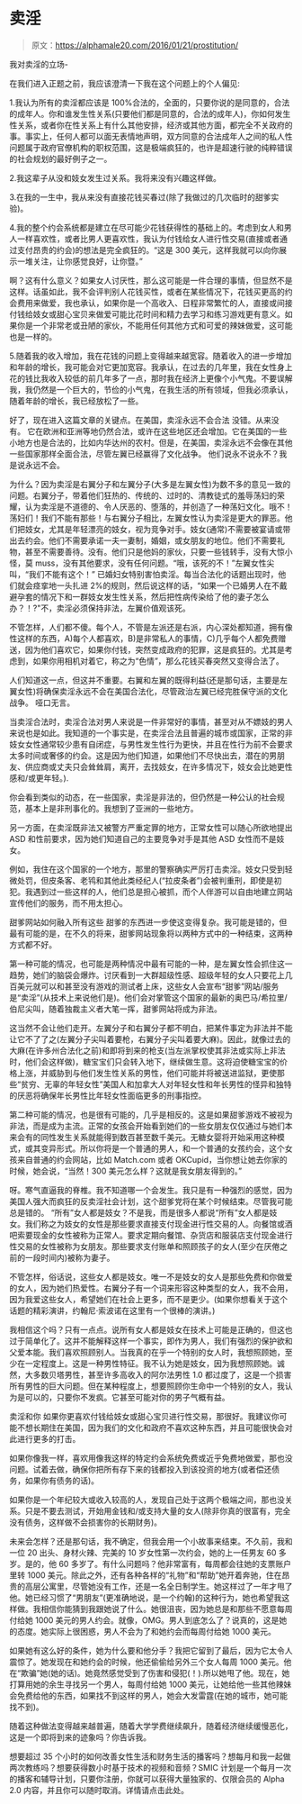 # 卖淫

> 原文：<https://alphamale20.com/2016/01/21/prostitution/>

我对卖淫的立场-

在我们进入正题之前，我应该澄清一下我在这个问题上的个人偏见:

1.我认为所有的卖淫都应该是 100%合法的，全面的，只要你说的是同意的，合法的成年人。你和谁发生性关系(只要他们都是同意的，合法的成年人)，你如何发生性关系，或者你在性关系上有什么其他安排，经济或其他方面，都完全不关政府的事。事实上，任何人都可以面无表情地声明，双方同意的合法成年人之间的私人性问题属于政府官僚机构的职权范围，这是极端疯狂的，也许是超速行驶的纯粹错误的社会规划的最好例子之一。

2.我这辈子从没和妓女发生过关系。我将来没有兴趣这样做。

3.在我的一生中，我从来没有直接花钱买春过(除了我做过的几次临时的甜爹实验)。

4.我的整个约会系统都是建立在尽可能少花钱获得性的基础上的。考虑到女人和男人一样喜欢性，或者比男人更喜欢性，我认为付钱给女人进行性交易(直接或者通过支付昂贵的约会)的想法是完全疯狂的。“这是 300 美元，这样我就可以向你展示一堆关注，让你感觉良好，让你暨。”

啊？这有什么意义？如果女人讨厌性，那么这可能是一件合理的事情，但显然不是这样。话虽如此，我不会评判别人花钱买性，或者在某些情况下，花钱买更高的约会费用来做爱，我也承认，如果你是一个高收入、日程非常繁忙的人，直接或间接付钱给妓女或甜心宝贝来做爱可能比花时间和精力去学习和练习游戏更有意义。如果你是一个非常老或丑陋的家伙，不能用任何其他方式和可爱的辣妹做爱，这可能也是一样的。

5.随着我的收入增加，我在花钱的问题上变得越来越宽容。随着收入的进一步增加和年龄的增长，我可能会对它更加宽容。我承认，在过去的几年里，我在女性身上花的钱比我收入较低的前几年多了一点，那时我在经济上更像个小气鬼。不要误解我，我仍然是一个巨大的，节俭的小气鬼，在我生活的所有领域，但我必须承认，随着年龄的增长，我已经放松了一些。

好了，现在进入这篇文章的关键点。在美国，卖淫永远不会合法
没错。从来没有。
它在欧洲和亚洲等地仍然合法，或许在这些地区还会增加。它在美国的一些小地方也是合法的，比如内华达州的农村。但是，在美国，卖淫永远不会像在其他一些国家那样全面合法，尽管左翼已经赢得了文化战争。
他们说永不说永不？我是说永远不会。

为什么？因为卖淫是右翼分子和左翼分子(大多是左翼女性)为数不多的意见一致的问题。右翼分子，带着他们狂热的、传统的、过时的、清教徒式的羞辱荡妇的荣耀，认为卖淫是不道德的、令人厌恶的、堕落的，并创造了一种荡妇文化。哦不！荡妇们！我们不能有那些！与右翼分子相比，左翼女性认为卖淫是更大的罪恶。他们把妓女，尤其是年轻漂亮的妓女，视为竞争对手。妓女(通常)不需要被宴请或带出去约会。他们不需要承诺一夫一妻制，婚姻，或女朋友的地位。他们不需要礼物，甚至不需要善待。没有。他们只是他妈的家伙，只要一些钱转手，没有大惊小怪，莫 muss，没有其他要求，没有任何问题。“哦，该死的不！”左翼女性尖叫，“我们不能有这个！” 已婚妇女特别害怕卖淫。每当合法化的话题出现时，他们就会痉挛地一头扎进 2%的规则，然后说这样的话，“如果一个已婚男人在不戴避孕套的情况下和一群妓女发生性关系，然后把性病传染给了他的妻子怎么办？！?"不，卖淫必须保持非法，左翼价值观该死。

不管怎样，人们都不傻。每个人，不管是左派还是右派，内心深处都知道，拥有像性这样的东西，A)每个人都喜欢，B)是非常私人的事情，C)几乎每个人都免费赠送，因为他们喜欢它，如果你付钱，突然变成政府的犯罪，这是疯狂的。尤其是考虑到，如果你用相机对着它，称之为“色情”，那么花钱买春突然又变得合法了。

人们知道这一点，但这并不重要。右翼和左翼的既得利益(还是那句话，主要是左翼女性)将确保卖淫永远不会在美国合法化，尽管政治左翼已经完胜保守派的文化战争。
哑口无言。

当卖淫合法时，卖淫合法对男人来说是一件非常好的事情，甚至对从不嫖妓的男人来说也是如此。我知道的一个事实是，在卖淫合法且普遍的城市或国家，正常的非妓女女性通常较少患有自闭症，与男性发生性行为更快，并且在性行为前不会要求太多时间或奢侈的约会。这是因为他们知道，如果他们不尽快出去，潜在的男朋友、供应商或丈夫只会耸耸肩，离开，去找妓女，在许多情况下，妓女会比她更性感和/或更年轻。).

你会看到类似的动态，在一些国家，卖淫是非法的，但仍然是一种公认的社会规范，基本上是非刑事化的。我想到了亚洲的一些地方。

另一方面，在卖淫既非法又被警方严重定罪的地方，正常女性可以随心所欲地提出 ASD 和性前要求，因为她们知道自己的主要竞争对手是其他 ASD 女性而不是妓女。

例如，我住在这个国家的一个地方，那里的警察确实严厉打击卖淫。妓女只受到轻微处罚，但皮条客、老鸨和其他此类经纪人(“拉皮条者”)会被判重刑，即使是初犯。我遇到过一些这样的人，他们总是担心被抓，而个人伴游可以自由地建立网站宣传他们的服务，而不用太担心。

甜爹网站如何融入所有这些
甜爹的东西进一步使这变得复杂。我可能是错的，但最有可能的是，在不久的将来，甜爹网站现象将以两种方式中的一种结束，这两种方式都不好。

第一种可能的情况，也可能是两种情况中最有可能的一种，是左翼女性会抓住这一趋势，她们的脑袋会爆炸。讨厌看到一大群超级性感、超级年轻的女人只要花上几百美元就可以和甚至没有游戏的测试者上床，这些女人会宣布“甜爹”网站/服务是“卖淫”(从技术上来说他们是)。他们会对掌管这个国家的最新的奥巴马/希拉里/伯尼尖叫，随着独裁主义者大笔一挥，甜爹网站将成为非法。

这当然不会让他们走开。左翼分子和右翼分子都不明白，把某件事定为非法并不能让它不了了之(左翼分子尖叫着要枪，右翼分子尖叫着要大麻)。因此，就像过去的大麻(在许多州合法化之前)和即将到来的枪支(当左派掌权使其非法或实际上非法时，他们会这样做)，糖宝宝们只会转入地下，继续做生意。这将迫使糖宝宝的价格上涨，并威胁到与他们发生性关系的男性，他们可能并将被送进监狱，更使那些“贫穷、无辜的年轻女性”美国人和加拿大人对年轻女性和年长男性的怪异和独特的厌恶将确保年长男性比年轻女性面临更多的刑事指控。

第二种可能的情况，也是很有可能的，几乎是相反的。这是如果甜爹游戏不被视为非法，而是成为主流。正常的女孩会开始看到她们的一些女朋友仅仅通过与她们本来会有的同性发生关系就能得到数百甚至数千美元。无糖女婴将开始采用这种模式，或其变异形式。所以你将是一个普通的男人，和一个普通的女孩约会，这个女孩来自普通的约会网站，比如 Match.com 或者 OKCupid，当你想让她去你家的时候，她会说，“当然！300 美元怎么样？这就是我女朋友得到的。”

呀。寒气直逼我的脊椎。我不知道哪一个会发生。我只是有一种强烈的感觉，因为美国人强大而疯狂的反卖淫社会计划，这个甜爹党将在某个时候结束。尽管我可能总是错的。 “所有”女人都是妓女？不是我，而是很多人都说“所有”女人都是妓女。我们称之为妓女的女性是那些要求直接支付现金进行性交易的人。向餐馆或酒吧索要现金的女性被称为正常人。要求定期向餐馆、杂货店和服装店支付现金进行性交易的女性被称为女朋友。那些要求支付账单和照顾孩子的女人(至少在厌倦之前的一段时间内)被称为妻子。

不管怎样，俗话说，这些女人都是妓女。唯一不是妓女的女人是那些免费和你做爱的女人，因为她们热爱性。右翼分子有一个词来形容这种类型的女人，我不会用，因为我爱这些女人，希望她们在社会上更多，而不是更少。(如果你想看关于这个话题的精彩演讲，约翰尼·索波诺在这里有一个很棒的演讲。)

我相信这个吗？只有一点点。说所有女人都是妓女在技术上可能是正确的，但这也过于简单化了。这并不能解释这样一个事实，即作为男人，我们有强烈的保护欲和父爱本能。我们喜欢照顾别人。当我真的在乎一个特别的女人时，我想照顾她，至少在一定程度上。这是一种男性特征。我不认为她是妓女，因为我想照顾她。诚然，大多数贝塔男性，甚至许多高收入的阿尔法男性 1.0 都过度了，这是一个损害所有男性的巨大问题。但在某种程度上，想要照顾你生命中一个特别的女人，我认为是可以的，只要你不发疯。它甚至可能对你的男子气概有益。

卖淫和你
如果你更喜欢付钱给妓女或甜心宝贝进行性交易，那很好。我建议你可能不想长期住在美国，因为我们的文化和政府不喜欢这种东西，并且可能很快会对此进行更多的打击。

如果你像我一样，喜欢用像我这样的特定约会系统免费或近乎免费地做爱，那也没问题。试着去做，确保你把所有存下来的钱都投入到该投资的地方(或者偿还债务，如果你有债务的话)。

如果你是一个年纪较大或收入较高的人，发现自己处于这两个极端之间，那也没关系。只是不要去测试，开始用金钱和/或支持大量的女人(除非你真的很富有，完全没有债务，这样做不会损害你的长期财务)。

未来会怎样？还是那句话，我不确定，但我会用一个小故事来结束。不久前，我和一位 20 出头、身材火辣、完美的 10 岁女性第一次约会，她的上一任男友 60 多岁。是的，他 60 多岁了。有什么问题吗？他非常富有，每周都会往她的支票账户里转 1000 美元。除此之外，还有各种各样的“礼物”和“帮助”她开着奔驰，住在昂贵的高层公寓里，尽管她没有工作，还是一名全日制学生。她这样过了一年才甩了他。她已经习惯了“男朋友”(更准确地说，是一个约翰)的这种行为，她也希望我这样做。我相信你能猜到我跟她说了什么。她很沮丧，因为她总是和那些不愿意每周付给她 1000 美元的男人约会。就像，OMG。男人到底怎么了？说真的，这是她的态度。她实际上很困惑，男人不会为了和她约会而每周付给她 1000 美元。

如果她有这么好的条件，她为什么要和他分手？我把它留到了最后，因为它太令人震惊了。她发现在和她约会的时候，他还偷偷给另外三个女人每周 1000 美元。他在“欺骗”她(她的话)。她竟然感觉受到了伤害和侵犯(！).所以她甩了他。现在，她打算用她的余生寻找另一个男人，每周付给她 1000 美元，让她给他一些其他辣妹会免费给他的东西，如果找不到这样的男人，她会大发雷霆(在她的城市，她可能找不到)。

随着这种做法变得越来越普遍，随着大学学费继续飙升，随着经济继续缓慢恶化，这是一个即将到来的迹象吗？你告诉我。

想要超过 35 个小时的如何改善女性生活和财务生活的播客吗？想每月和我一起做两次教练吗？想要获得数小时基于技术的视频和音频？SMIC 计划是一个每月一次的播客和辅导计划，只要你注册，你就可以获得大量独家的、仅限会员的 Alpha 2.0 内容，并且你可以随时取消。详情请点击此处。